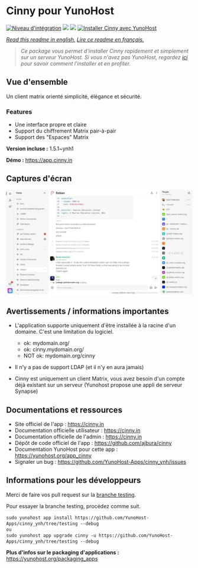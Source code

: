 # Cinny pour YunoHost

[![Niveau d'intégration](https://dash.yunohost.org/integration/cinny.svg)](https://dash.yunohost.org/appci/app/cinny) ![](https://ci-apps.yunohost.org/ci/badges/cinny.status.svg) ![](https://ci-apps.yunohost.org/ci/badges/cinny.maintain.svg)
[![Installer Cinny avec YunoHost](https://install-app.yunohost.org/install-with-yunohost.svg)](https://install-app.yunohost.org/?app=cinny)

*[Read this readme in english.](./README.md)*
*[Lire ce readme en français.](./README_fr.md)*

> *Ce package vous permet d'installer Cinny rapidement et simplement sur un serveur YunoHost.
Si vous n'avez pas YunoHost, regardez [ici](https://yunohost.org/#/install) pour savoir comment l'installer et en profiter.*

## Vue d'ensemble

Un client matrix orienté simplicité, élégance et sécurité.

### Features

- Une interface propre et claire
- Support du chiffrement Matrix pair-à-pair
- Support des "Espaces" Matrix


**Version incluse :** 1.5.1~ynh1

**Démo :** https://app.cinny.in

## Captures d'écran

![](./doc/screenshots/cinny.jpg)

## Avertissements / informations importantes

* L'application supporte uniquement d'être installée à la racine d'un domaine. C'est une limitation du logiciel.
    * ok: mydomain.org/
    * ok: cinny.mydomain.org/
    * NOT ok: mydomain.org/cinny

* Il n'y a pas de support LDAP (et il n'y en aura jamais)
* Cinny est uniquement un client Matrix, vous avez besoin d'un compte déjà existant sur un serveur (Yunohost propose une appli de serveur Synapse)

## Documentations et ressources

* Site officiel de l'app : https://cinny.in
* Documentation officielle utilisateur : https://cinny.in
* Documentation officielle de l'admin : https://cinny.in
* Dépôt de code officiel de l'app : https://github.com/ajbura/cinny
* Documentation YunoHost pour cette app : https://yunohost.org/app_cinny
* Signaler un bug : https://github.com/YunoHost-Apps/cinny_ynh/issues

## Informations pour les développeurs

Merci de faire vos pull request sur la [branche testing](https://github.com/YunoHost-Apps/cinny_ynh/tree/testing).

Pour essayer la branche testing, procédez comme suit.
```
sudo yunohost app install https://github.com/YunoHost-Apps/cinny_ynh/tree/testing --debug
ou
sudo yunohost app upgrade cinny -u https://github.com/YunoHost-Apps/cinny_ynh/tree/testing --debug
```

**Plus d'infos sur le packaging d'applications :** https://yunohost.org/packaging_apps
